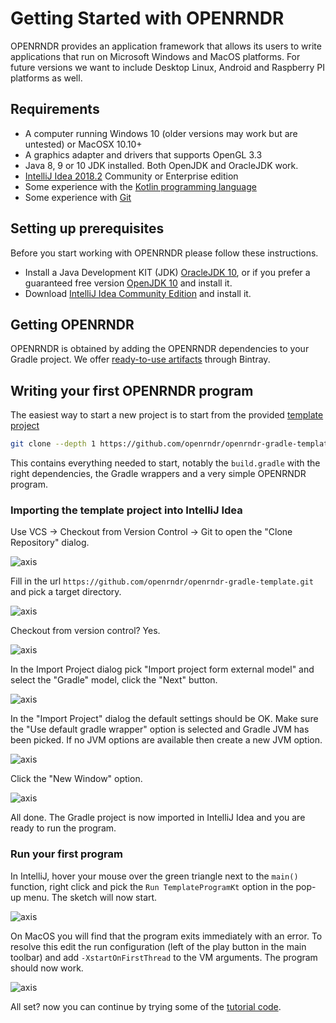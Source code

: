 # Getting Started with OPENRNDR #

OPENRNDR provides an application framework that allows its users to write applications that run on Microsoft Windows and MacOS platforms. For future versions we want to include Desktop Linux, Android and Raspberry PI platforms as well.

## Requirements ##
 * A computer running Windows 10 (older versions may work but are untested) or MacOSX 10.10+
 * A graphics adapter and drivers that supports OpenGL 3.3
 * Java 8, 9 or 10 JDK installed. Both OpenJDK and OracleJDK work.
 * [IntelliJ Idea 2018.2](https://www.jetbrains.com/idea/download/) Community or Enterprise edition
 * Some experience with the [Kotlin programming language](https://kotlinlang.org)
 * Some experience with [Git](https://git-scm.com/)

## Setting up prerequisites
Before you start working with OPENRNDR please follow these instructions.
 * Install a Java Development KIT (JDK) [OracleJDK 10](http://www.oracle.com/technetwork/java/javase/downloads/jdk10-downloads-4416644.html), or if you prefer a guaranteed free version [OpenJDK 10](http://jdk.java.net/10/) and install it.
 * Download [IntelliJ Idea Community Edition](https://www.jetbrains.com/idea/download) and install it.

## Getting OPENRNDR

OPENRNDR is obtained by adding the OPENRNDR dependencies to your Gradle project. We offer [ready-to-use artifacts](http://dl.bintray.com/openrndr/openrndr/org/openrndr/) through Bintray.

## Writing your first OPENRNDR program

The easiest way to start a new project is to start from the provided [template project](https://github.com/openrndr/openrndr-gradle-template)
```sh
git clone --depth 1 https://github.com/openrndr/openrndr-gradle-template.git
```

This contains everything needed to start, notably the `build.gradle` with the right dependencies, the Gradle wrappers and a very simple OPENRNDR program.

### Importing the template project into IntelliJ Idea

Use VCS -> Checkout from Version Control -> Git to open the "Clone Repository" dialog.

![axis](_media/getting-started-step-01.png)

Fill in the url `https://github.com/openrndr/openrndr-gradle-template.git` and pick a target directory.

![axis](_media/getting-started-step-02.png)

Checkout from version control? Yes.

![axis](_media/getting-started-step-03.png)

In the Import Project dialog pick "Import project form external model" and select the "Gradle" model, click the "Next" button.

![axis](_media/getting-started-step-04.png)

In the "Import Project" dialog the default settings should be OK. Make sure the "Use default gradle wrapper" option is selected and Gradle JVM has been picked. If no JVM options are available then create a new JVM option.

![axis](_media/getting-started-step-05.png)

Click the "New Window" option.

![axis](_media/getting-started-step-06.png)

All done. The Gradle project is now imported in IntelliJ Idea and you are ready to run the program.


### Run your first program

In IntelliJ, hover your mouse over the green triangle next to the `main()` function, right click and pick the `Run TemplateProgramKt` option in the pop-up menu. The sketch will now start.

![axis](_media/getting-started-step-07.png)


On MacOS you will find that the program exits immediately with an error. To resolve this edit the run configuration (left of the play button in the main toolbar) and add
`-XstartOnFirstThread` to the VM arguments. The program should now work.

![axis](_media/getting-started-step-08.png)

All set? now you can continue by trying some of the [tutorial code](Topic_TutorialRepository).

